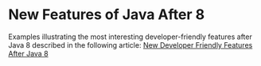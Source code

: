 # New Features of Java After 8

Examples illustrating the most interesting developer-friendly features after Java 8 described in the following article: [New Developer Friendly Features After Java 8](https://piotrminkowski.com/2021/02/01/new-developer-friendly-features-after-java-8/)
